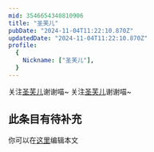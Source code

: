 ```yaml
---
mid: 3546654340810906
title: "圣芙儿"
pubDate: "2024-11-04T11:22:10.870Z"
updatedDate: "2024-11-04T11:22:10.870Z"
profile:
  {
    Nickname: ["圣芙儿"],
  }
---
```


关注[圣芙儿](https://space.bilibili.com/3546654340810906)谢谢喵~ 关注[圣芙儿](https://space.bilibili.com/3546654340810906)谢谢喵~

## 此条目有待补充
你可以在[这里](https://github.com/Yuhanawa/VTuber.ICU-Content/edit/master/v/圣芙儿/index.md)编辑本文
